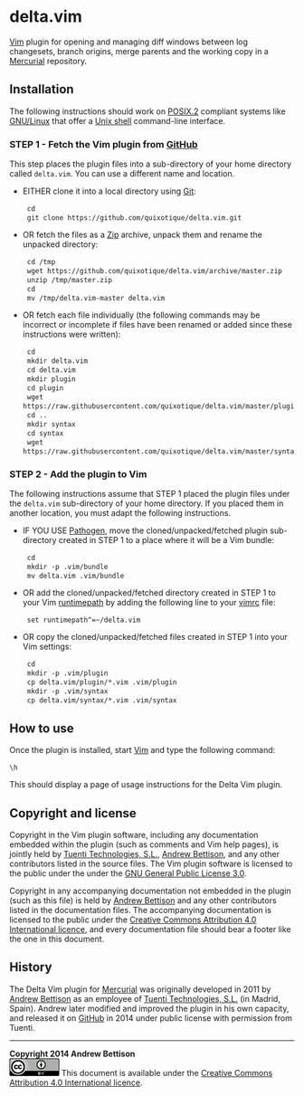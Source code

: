 delta.vim
=========

[Vim][] plugin for opening and managing diff windows between log changesets,
branch origins, merge parents and the working copy in a [Mercurial][]
repository.

Installation
------------

The following instructions should work on [POSIX.2][] compliant systems like
[GNU/Linux][] that offer a [Unix shell][] command-line interface.

### STEP 1 - Fetch the Vim plugin from [GitHub][delta.vim]

This step places the plugin files into a sub-directory of your home directory
called `delta.vim`.  You can use a different name and location.

 * EITHER clone it into a local directory using [Git][]:

        cd
        git clone https://github.com/quixotique/delta.vim.git

 * OR fetch the files as a [Zip][] archive, unpack them and rename the unpacked directory:

        cd /tmp
        wget https://github.com/quixotique/delta.vim/archive/master.zip
        unzip /tmp/master.zip
        cd
        mv /tmp/delta.vim-master delta.vim

 * OR fetch each file individually (the following commands may be incorrect or
   incomplete if files have been renamed or added since these instructions were
   written):

        cd
        mkdir delta.vim
        cd delta.vim
        mkdir plugin
        cd plugin
        wget https://raw.githubusercontent.com/quixotique/delta.vim/master/plugin/mercurial.vim
        cd ..
        mkdir syntax
        cd syntax
        wget https://raw.githubusercontent.com/quixotique/delta.vim/master/syntax/hglogcompact.vim

### STEP 2 - Add the plugin to Vim

The following instructions assume that STEP 1 placed the plugin files under the
`delta.vim` sub-directory of your home directory.  If you placed them in
another location, you must adapt the following instructions.

 * IF YOU USE [Pathogen][], move the cloned/unpacked/fetched plugin
   sub-directory created in STEP 1 to a place where it will be a Vim bundle:

        cd
        mkdir -p .vim/bundle
        mv delta.vim .vim/bundle

 * OR add the cloned/unpacked/fetched directory created in STEP 1 to your Vim
   [runtimepath][] by adding the following line to your [vimrc][] file:

        set runtimepath^=~/delta.vim

 * OR copy the cloned/unpacked/fetched files created in STEP 1 into your Vim
   settings:

        cd
        mkdir -p .vim/plugin
        cp delta.vim/plugin/*.vim .vim/plugin
        mkdir -p .vim/syntax
        cp delta.vim/syntax/*.vim .vim/syntax

How to use
----------

Once the plugin is installed, start [Vim][] and type the following command:

    \h

This should display a page of usage instructions for the Delta Vim plugin.

Copyright and license
---------------------

Copyright in the Vim plugin software, including any documentation embedded
within the plugin (such as comments and Vim help pages), is jointly held by
[Tuenti Technologies, S.L.][], [Andrew Bettison][], and any other contributors
listed in the source files.  The Vim plugin software is licensed to the public
under the under the [GNU General Public License 3.0][GPL3].

Copyright in any accompanying documentation not embedded in the plugin (such as
this file) is held by [Andrew Bettison][] and any other contributors listed in
the documentation files.  The accompanying documentation is licensed to the
public under the [Creative Commons Attribution 4.0 International licence][CC BY 4.0],
and every documentation file should bear a footer like the one in this
document.

History
-------

The Delta Vim plugin for [Mercurial][] was originally developed in 2011 by
[Andrew Bettison][] as an employee of [Tuenti Technologies, S.L.][] (in Madrid,
Spain).  Andrew later modified and improved the plugin in his own capacity, and
released it on [GitHub][delta.vim] in 2014 under public license with permission
from Tuenti.

-----
**Copyright 2014 Andrew Bettison**  
![CC-BY-4.0](./cc-by-4.0.png)
This document is available under the [Creative Commons Attribution 4.0 International licence][CC BY 4.0].

[delta.vim]: https://github.com/quixotique/delta.vim
[Vim]: http://www.vim.org/
[Mercurial]: http://mercurial.selenic.com/
[GPL3]: ./LICENSE-SOFTWARE.md
[CC BY 4.0]: ./LICENSE-DOCUMENTATION.md
[Tuenti Technologies, S.L.]: http://corporate.tuenti.com/en/corporate
[Andrew Bettison]: https://au.linkedin.com/in/andrewbettison
[POSIX.2]: http://en.wikipedia.org/wiki/POSIX
[Unix-like]: http://en.wikipedia.org/wiki/Unix-like
[GNU/Linux]: http://en.wikipedia.org/wiki/Linux
[Unix shell]: http://en.wikipedia.org/wiki/Unix_shell
[Git]: http://git-scm.com/
[Zip]: http://en.wikipedia.org/wiki/Zip_(file_format)
[Pathogen]: https://github.com/tpope/vim-pathogen
[runtimepath]: http://usevim.com/2012/12/28/vim-101-runtimepath/
[vimrc]: http://vim.wikia.com/wiki/Open_vimrc_file
[vim top 10]: http://www.oualline.com/vim/10/top_10.html
[Elvis]: http://elvis.the-little-red-haired-girl.org/whatiselvis/index.html
[nvi]: https://sites.google.com/a/bostic.com/keithbostic/vi
[vile]: http://invisible-island.net/vile/
[Busybox]: http://www.busybox.net/

